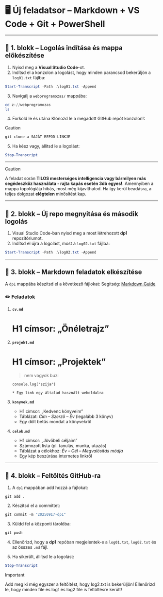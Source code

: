 # 🖥️ **Új feladatsor – Markdown + VS Code + Git + PowerShell**

---

## 🔹 1. blokk – Logolás indítása és mappa előkészítése

1. Nyisd meg a **Visual Studio Code**-ot.
2. Indítsd el a konzolon a logolást, hogy minden parancsod bekerüljön a `log01.txt` fájlba:

```powershell
Start-Transcript -Path .\log01.txt -Append
```

3. Navigálj a `webprogramozas/` mappába:

```powershell
cd z://webprogramozas
ls
```

4. Forkold le és utána Klónozd le a megadott GitHub repót konzolon!:

> [!caution]
> ```powershell
> git clone a SAJÁT REPOD LINKJE
> ```

5. Ha kész vagy, állítsd le a logolást:

```powershell
Stop-Transcript
```

---

> [!CAUTION]
> A feladat során **TILOS mesterséges intelligencia vagy bármilyen más segédeszköz használata - rajta kapás esetén 3db egyes!**.
> Amennyiben a mappa topológiája hibás, most még kijavíthatod.
> Ha így kerül beadásra, a teljes dolgozat **elégtelen** minősítést kap.

---

## 🔹 2. blokk – Új repo megnyitása és második logolás

1. Visual Studio Code-ban nyisd meg a most létrehozott **dp1** repozitóriumot.
2. Indítsd el újra a logolást, most a `log02.txt` fájlba:

```powershell
Start-Transcript -Path .\log02.txt -Append
```

---





## 🔹 3. blokk – Markdown feladatok elkészítése

A `dp1` mappába készítsd el a következő fájlokat:
Segítség: [Markdown Guide](https://www.markdownguide.org/)

### ✏️ Feladatok

1. **`cv.md`**

   # H1 címsor: „Önéletrajz”
   

2. **`projekt.md`**

   # H1 címsor: „Projektek”
   > nem vagyok buzi
   ```Javasricpt
   console.log("szija")
   
   * Egy link egy általad használt weboldalra
   ```
3. **`konyvek.md`**

   * H1 címsor: „Kedvenc könyveim”
   * Táblázat: *Cím – Szerző – Év* (legalább 3 könyv)
   * Egy dőlt betűs mondat a könyvekről

4. **`celok.md`**

   * H1 címsor: „Jövőbeli céljaim”
   * Számozott lista (pl. tanulás, munka, utazás)
   * Táblázat a célokhoz: *Év – Cél – Megvalósítás módja*
   * Egy kép beszúrása internetes linkről

---

## 🔹 4. blokk – Feltöltés GitHub-ra

1. A `dp1` mappában add hozzá a fájlokat:

```powershell
git add .
```

2. Készítsd el a committet:

```powershell
git commit -m "20250917-dp1"
```

3. Küldd fel a központi tárolóba:

```powershell
git push
```

4. Ellenőrizd, hogy a **dp1** repóban megjelentek-e a `log01.txt`, `log02.txt` és az összes `.md` fájl.

5. Ha sikerült, állítsd le a logolást:

```powershell
Stop-Transcript
```

> [!IMPORTANT]
> Add meg ki még egyszer a feltőltést, hogy log2.txt is bekerüljön!
> Ellenőrizd le, hogy minden file és log1 és log2 file is feltöltésre került!



